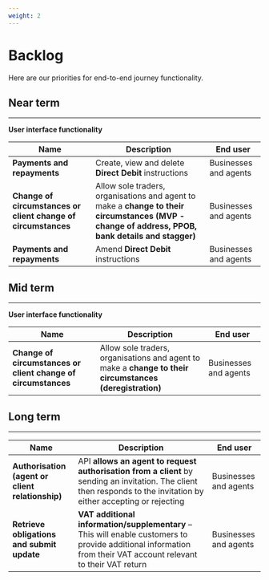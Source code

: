 ```yaml
---
weight: 2
---
```


# Backlog

Here are our priorities for end-to-end journey functionality.

## Near term

***

**User interface functionality**

Name | Description | End user
 --- | --- | ---
**Payments and repayments** | Create, view and delete **Direct Debit** instructions | Businesses and agents
**Change of circumstances or client change of circumstances** | Allow sole traders, organisations and agent to make a **change to their circumstances (MVP - change of address, PPOB, bank details and stagger)** | Businesses and agents
**Payments and repayments** | Amend **Direct Debit** instructions | Businesses and agents

## Mid term

***

**User interface functionality**

Name | Description | End user
 --- | --- | ---
**Change of circumstances or client change of circumstances** | Allow sole traders, organisations and agent to make a **change to their circumstances (deregistration)** | Businesses and agents

## Long term

***

Name | Description | End user
 --- | --- | ---
**Authorisation (agent or client relationship)** | API **allows an agent to request authorisation from a client** by sending an invitation. The client then responds to the invitation by either accepting or rejecting | Businesses and agents
**Retrieve obligations and submit update** | **VAT additional information/supplementary** – This will enable customers to provide additional information from their VAT account relevant to their VAT return | Businesses and agents
